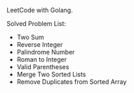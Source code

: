 LeetCode with Golang.

Solved Problem List:
- Two Sum
- Reverse Integer
- Palindrome Number
- Roman to Integer
- Valid Parentheses
- Merge Two Sorted Lists
- Remove Duplicates from Sorted Array